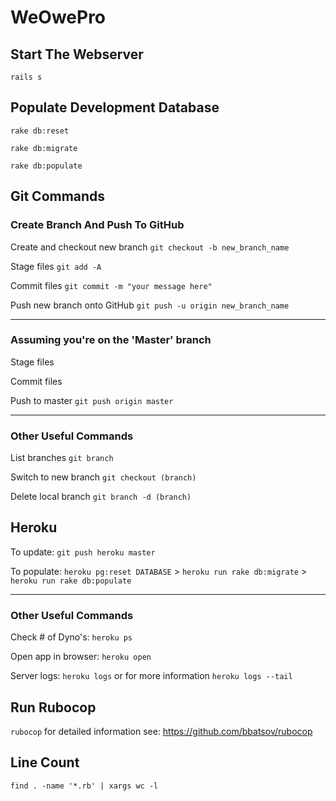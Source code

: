 # WeOwePro

## Start The Webserver
`rails s`

## Populate Development Database
`rake db:reset`

`rake db:migrate`

`rake db:populate` 

## Git Commands

### Create Branch And Push To GitHub
Create and checkout new branch `git checkout -b new_branch_name`

Stage files `git add -A`

Commit files `git commit -m "your message here"`

Push new branch onto GitHub `git push -u origin new_branch_name`

***

### Assuming you're on the 'Master' branch
Stage files

Commit files

Push to master `git push origin master`

***

### Other Useful Commands
List branches `git branch`

Switch to new branch `git checkout (branch)`

Delete local branch `git branch -d (branch)`

## Heroku
To update: `git push heroku master`

To populate: `heroku pg:reset DATABASE` > `heroku run rake db:migrate` > `heroku run rake db:populate` 

***

### Other Useful Commands
Check # of Dyno's: `heroku ps`

Open app in browser: `heroku open`

Server logs: `heroku logs` or for more information `heroku logs --tail`

## Run Rubocop

`rubocop` for detailed information see: https://github.com/bbatsov/rubocop

## Line Count
`find . -name '*.rb' | xargs wc -l`
